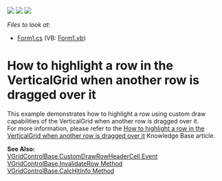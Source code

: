 <!-- default badges list -->
![](https://img.shields.io/endpoint?url=https://codecentral.devexpress.com/api/v1/VersionRange/128638694/10.1.6%2B)
[![](https://img.shields.io/badge/Open_in_DevExpress_Support_Center-FF7200?style=flat-square&logo=DevExpress&logoColor=white)](https://supportcenter.devexpress.com/ticket/details/E780)
[![](https://img.shields.io/badge/📖_How_to_use_DevExpress_Examples-e9f6fc?style=flat-square)](https://docs.devexpress.com/GeneralInformation/403183)
<!-- default badges end -->
<!-- default file list -->
*Files to look at*:

* [Form1.cs](./CS/Form1.cs) (VB: [Form1.vb](./VB/Form1.vb))
<!-- default file list end -->
# How to highlight a row in the VerticalGrid when another row is dragged over it


<p>This example demonstrates how to highlight a row using custom draw capabilities of the VerticalGrid when another row is dragged over it.<br />
For more information, please refer to the <a href="https://www.devexpress.com/Support/Center/p/A1094">How to highlight a row in the VerticalGrid when another row is dragged over it</a> Knowledge Base article.</p><p><strong>See Also:</strong><br />
<a href="http://documentation.devexpress.com/#WindowsForms/DevExpressXtraVerticalGridVGridControlBase_CustomDrawRowHeaderCelltopic">VGridControlBase.CustomDrawRowHeaderCell Event</a><br />
<a href="http://documentation.devexpress.com/#WindowsForms/DevExpressXtraVerticalGridVGridControlBase_InvalidateRowtopic">VGridControlBase.InvalidateRow Method</a><br />
<a href="http://documentation.devexpress.com/#WindowsForms/DevExpressXtraVerticalGridVGridControlBase_CalcHitInfotopic">VGridControlBase.CalcHitInfo Method</a></p>

<br/>


